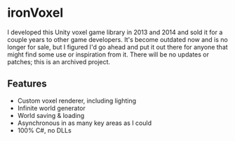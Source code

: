 # ironVoxel
I developed this Unity voxel game library in 2013 and 2014 and sold it for a couple years to other game developers. It's become outdated now and is no longer for sale, but I figured I'd go ahead and put it out there for anyone that might find some use or inspiration from it. There will be no updates or patches; this is an archived project.

## Features
* Custom voxel renderer, including lighting
* Infinite world generator
* World saving & loading
* Asynchronous in as many key areas as I could
* 100% C#, no DLLs

